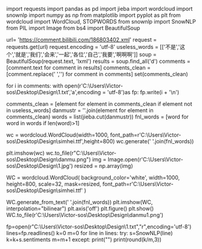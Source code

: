 import requests
import pandas as pd
import jieba
import wordcloud
import snownlp
import numpy as np
from matplotlib import pyplot as plt
from wordcloud import WordCloud, STOPWORDS
from snownlp import SnowNLP
from PIL import Image
from bs4 import BeautifulSoup

url= 'https://comment.bilibili.com/186803402.xml'
request = requests.get(url)
request.encoding = 'utf-8'
useless_words = [['不是','这个','就是','我们','会来','一起','各位','自己','我要','啊啊啊']]
soup = BeautifulSoup(request.text, 'lxml') 
results = soup.find_all('d')
comments = [comment.text for comment in results]
comments_clean  = [comment.replace(' ','') for comment in comments]
set(comments_clean)

for i in comments:
  with open(r'C:\Users\Victor-sos\Desktop\Design\1.txt','a',encoding = 'utf-8')as fp:
       fp.write(i + '\n')

comments_clean = [element for element in comments_clean if element not in useless_words]
danmustr = ''.join(element for element in comments_clean)
words = list(jieba.cut(danmustr))
fnl_words = [word for word in words if len(word)>1]
    
wc = wordcloud.WordCloud(width=1000, font_path=r'C:\Users\Victor-sos\Desktop\Design\simhei.ttf',height=800)
wc.generate(' '.join(fnl_words))

plt.imshow(wc)
wc.to_file(r"C:\Users\Victor-sos\Desktop\Design\danmu.png")
img = Image.open(r'C:\Users\Victor-sos\Desktop\Design\1.jpg')
resized = np.array(img)

WC = wordcloud.WordCloud(
    background_color='white',
    width=1000,
    height=800,
    scale=32,
    mask=resized,
    font_path=r'C:\Users\Victor-sos\Desktop\Design\simhei.ttf'
)

WC.generate_from_text(' '.join(fnl_words))
plt.imshow(WC, interpolation="bilinear")
plt.axis('off')
plt.figure()
plt.show()
WC.to_file(r'C:\Users\Victor-sos\Desktop\Design\danmu1.png')

fp=open(r"C:\Users\Victor-sos\Desktop\Design\1.txt","r",encoding='utf-8')
lines=fp.readlines()
k=0
m=0
for line in lines:
    try:
        s=SnowNLP(line)
        k=k+s.sentiments
        m=m+1
    except:
        print("")
print(round(k/m,3))
